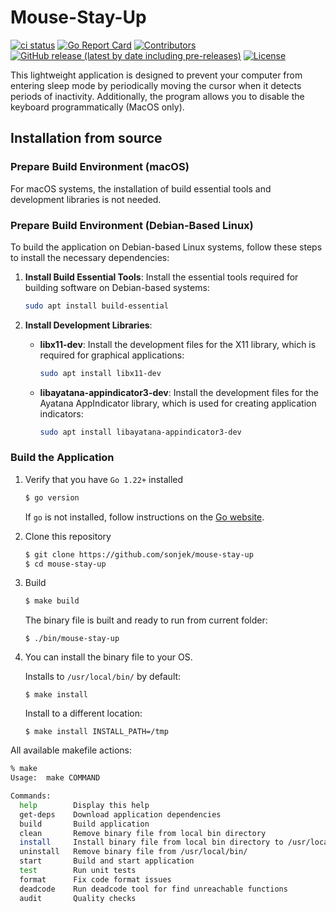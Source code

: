 # Mouse-Stay-Up

[![ci status](https://github.com/sonjek/mouse-stay-up/actions/workflows/ci.yml/badge.svg?branch=main)](https://github.com/sonjek/mouse-stay-up/actions/workflows/ci.yml) [![Go Report Card](https://goreportcard.com/badge/github.com/sonjek/mouse-stay-up)](https://goreportcard.com/report/github.com/sonjek/mouse-stay-up) [![Contributors](https://img.shields.io/github/contributors/sonjek/mouse-stay-up)](https://github.com/sonjek/mouse-stay-up/graphs/contributors) [![GitHub release (latest by date including pre-releases)](https://img.shields.io/github/v/release/sonjek/mouse-stay-up?include_prereleases)](https://github.com/sonjek/mouse-stay-up/releases) [![License](https://img.shields.io/badge/License-MIT-blue.svg)](https://github.com/sonjek/mouse-stay-up/blob/master/LICENSE)


This lightweight application is designed to prevent your computer from entering sleep mode by periodically moving the cursor when it detects periods of inactivity.
Additionally, the program allows you to disable the keyboard programmatically (MacOS only).

## Installation from source

### Prepare Build Environment (macOS)

For macOS systems, the installation of build essential tools and development libraries is not needed.

### Prepare Build Environment (Debian-Based Linux)

To build the application on Debian-based Linux systems, follow these steps to install the necessary dependencies:

1. **Install Build Essential Tools**:
   Install the essential tools required for building software on Debian-based systems:

    ```bash
    sudo apt install build-essential
    ```

2. **Install Development Libraries**:

    - **libx11-dev**:
      Install the development files for the X11 library, which is required for graphical applications:

        ```bash
        sudo apt install libx11-dev
        ```

    - **libayatana-appindicator3-dev**:
      Install the development files for the Ayatana AppIndicator library, which is used for creating application indicators:

        ```bash
        sudo apt install libayatana-appindicator3-dev
        ```


### Build the Application


1. Verify that you have `Go 1.22+` installed
   ```sh
   $ go version
   ```

   If `go` is not installed, follow instructions on the [Go website](https://golang.org/doc/install).

2. Clone this repository
   ```sh
   $ git clone https://github.com/sonjek/mouse-stay-up
   $ cd mouse-stay-up
   ```

3. Build
    ```sh
    $ make build
    ```

    The binary file is built and ready to run from current folder:
    ```
    $ ./bin/mouse-stay-up
    ```

4. You can install the binary file to your OS.

   Installs to `/usr/local/bin/` by default:
    ```
    $ make install
    ```

   Install to a different location:
    ```
    $ make install INSTALL_PATH=/tmp
    ```

All available makefile actions:
```sh
% make
Usage:  make COMMAND

Commands:
  help        Display this help
  get-deps    Download application dependencies
  build       Build application
  clean       Remove binary file from local bin directory
  install     Install binary file from local bin directory to /usr/local/bin/
  uninstall   Remove binary file from /usr/local/bin/
  start       Build and start application
  test        Run unit tests
  format      Fix code format issues
  deadcode    Run deadcode tool for find unreachable functions
  audit       Quality checks
```

